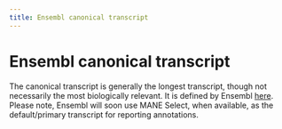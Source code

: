 ```yaml
---
title: Ensembl canonical transcript
---
```


# Ensembl canonical transcript

The canonical transcript is generally the longest transcript, though not necessarily the most biologically relevant.
It is defined by Ensembl [here](https://ensembl.org/Help/Glossary). Please note, Ensembl will soon use MANE Select,
when available, as the default/primary transcript for reporting annotations.
